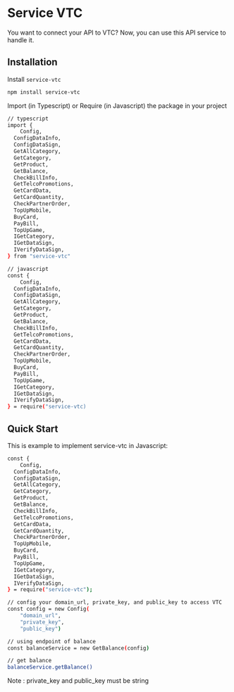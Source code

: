 # Service VTC

You want to connect your API to VTC? Now, you can use this API service to handle it.

## Installation

Install `service-vtc`

```bash
npm install service-vtc
```

Import (in Typescript) or Require (in Javascript) the package in your project

```bash
// typescript
import {
    Config,
  ConfigDataInfo,
  ConfigDataSign,
  GetAllCategory,
  GetCategory,
  GetProduct,
  GetBalance,
  CheckBillInfo,
  GetTelcoPromotions,
  GetCardData,
  GetCardQuantity,
  CheckPartnerOrder,
  TopUpMobile,
  BuyCard,
  PayBill,
  TopUpGame,
  IGetCategory,
  IGetDataSign,
  IVerifyDataSign,
} from "service-vtc"

// javascript
const {
    Config,
  ConfigDataInfo,
  ConfigDataSign,
  GetAllCategory,
  GetCategory,
  GetProduct,
  GetBalance,
  CheckBillInfo,
  GetTelcoPromotions,
  GetCardData,
  GetCardQuantity,
  CheckPartnerOrder,
  TopUpMobile,
  BuyCard,
  PayBill,
  TopUpGame,
  IGetCategory,
  IGetDataSign,
  IVerifyDataSign,
} = require("service-vtc)
```

## Quick Start

This is example to implement service-vtc in Javascript:

```bash
const {
    Config,
  ConfigDataInfo,
  ConfigDataSign,
  GetAllCategory,
  GetCategory,
  GetProduct,
  GetBalance,
  CheckBillInfo,
  GetTelcoPromotions,
  GetCardData,
  GetCardQuantity,
  CheckPartnerOrder,
  TopUpMobile,
  BuyCard,
  PayBill,
  TopUpGame,
  IGetCategory,
  IGetDataSign,
  IVerifyDataSign,
} = require("service-vtc");

// config your domain_url, private_key, and public_key to access VTC
const config = new Config(
    "domain_url",
    "private_key",
    "public_key")

// using endpoint of balance
const balanceService = new GetBalance(config)

// get balance
balanceService.getBalance()
```

Note : private_key and public_key must be string

